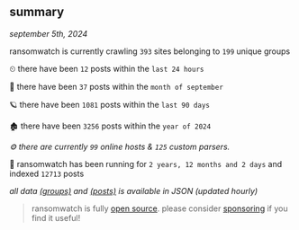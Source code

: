 
## summary
_september 5th, 2024_

ransomwatch is currently crawling `393` sites belonging to `199` unique groups

⏲ there have been `12` posts within the `last 24 hours`

🦈 there have been `37` posts within the `month of september`

🪐 there have been `1081` posts within the `last 90 days`

🏚 there have been `3256` posts within the `year of 2024`

_⚙️ there are currently `99` online hosts & `125` custom parsers._

🦕 ransomwatch has been running for `2 years, 12 months and 2 days` and indexed `12713` posts

_all data  [(groups)](http://ransomwhat.telemetry.ltd/groups) and [(posts)](http://ransomwhat.telemetry.ltd/posts) is available in JSON (updated hourly)_

> ransomwatch is fully [open source](https://github.com/joshhighet/ransomwatch#ransomwatch--). please consider [sponsoring](https://github.com/sponsors/joshhighet) if you find it useful!
